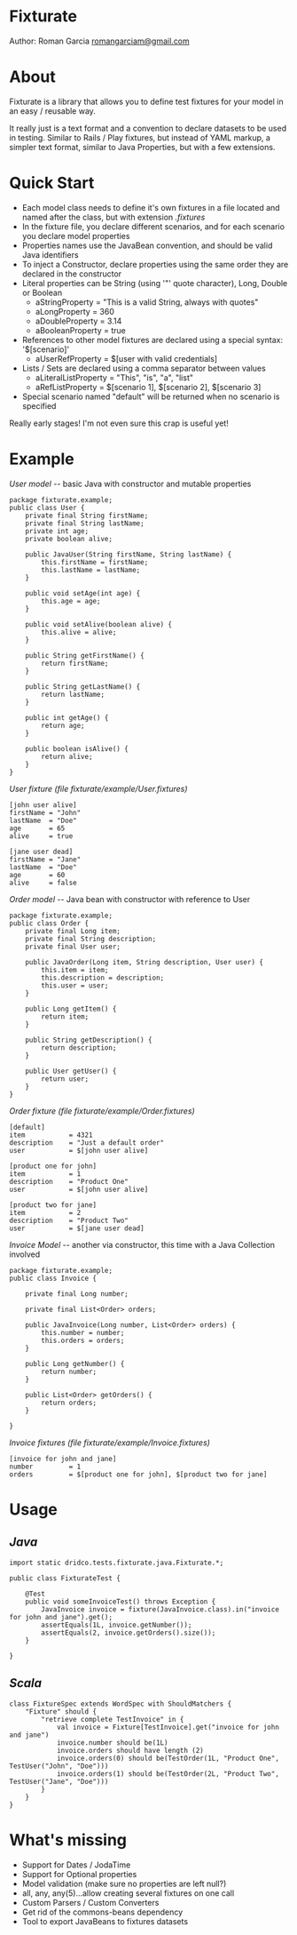 Fixturate
=========
   Author: Roman Garcia <romangarciam@gmail.com>

About
=====
Fixturate is a library that allows you to define test fixtures for your model in an easy / reusable way.

It really just is a text format and a convention to declare datasets to be used in testing.
Similar to Rails / Play fixtures, but instead of YAML markup, a simpler text
format, similar to Java Properties, but with a few extensions.

Quick Start
===========
 - Each model class needs to define it's own fixtures in a file located and named after the class, but with extension *.fixtures*
 - In the fixture file, you declare different scenarios, and for each scenario you declare model properties
 - Properties names use the JavaBean convention, and should be valid Java identifiers
 - To inject a Constructor, declare properties using the same order they are declared in the constructor
 - Literal properties can be String (using '"' quote character), Long, Double or Boolean
    - aStringProperty = "This is a valid String, always with quotes"
    - aLongProperty = 360
    - aDoubleProperty = 3.14
    - aBooleanProperty = true
 - References to other model fixtures are declared using a special syntax: '$[scenario]'
    - aUserRefProperty = $[user with valid credentials]
 - Lists / Sets are declared using a comma separator between values
    - aLiteralListProperty = "This", "is", "a", "list"
    - aRefListProperty = $[scenario 1], $[scenario 2], $[scenario 3]
 - Special scenario named "default" will be returned when no scenario is specified

Really early stages! I'm not even sure this crap is useful yet!

Example
=======

*User model* -- basic Java with constructor and mutable properties

    package fixturate.example;
    public class User {
        private final String firstName;
        private final String lastName;
        private int age;
        private boolean alive;

        public JavaUser(String firstName, String lastName) {
            this.firstName = firstName;
            this.lastName = lastName;
        }

        public void setAge(int age) {
            this.age = age;
        }

        public void setAlive(boolean alive) {
            this.alive = alive;
        }

        public String getFirstName() {
            return firstName;
        }

        public String getLastName() {
            return lastName;
        }

        public int getAge() {
            return age;
        }

        public boolean isAlive() {
            return alive;
        }
    }

*User fixture (file fixturate/example/User.fixtures)*

    [john user alive]
    firstName = "John"
    lastName  = "Doe"
    age       = 65
    alive     = true

    [jane user dead]
    firstName = "Jane"
    lastName  = "Doe"
    age       = 60
    alive     = false

*Order model* -- Java bean with constructor with reference to User

    package fixturate.example;
    public class Order {
        private final Long item;
        private final String description;
        private final User user;

        public JavaOrder(Long item, String description, User user) {
            this.item = item;
            this.description = description;
            this.user = user;
        }

        public Long getItem() {
            return item;
        }

        public String getDescription() {
            return description;
        }

        public User getUser() {
            return user;
        }
    }

*Order fixture (file fixturate/example/Order.fixtures)*

    [default]
    item           = 4321
    description    = "Just a default order"
    user           = $[john user alive]

    [product one for john]
    item           = 1
    description    = "Product One"
    user           = $[john user alive]

    [product two for jane]
    item           = 2
    description    = "Product Two"
    user           = $[jane user dead]

*Invoice Model* -- another via constructor, this time with a Java Collection involved

    package fixturate.example;
    public class Invoice {

        private final Long number;

        private final List<Order> orders;

        public JavaInvoice(Long number, List<Order> orders) {
            this.number = number;
            this.orders = orders;
        }

        public Long getNumber() {
            return number;
        }

        public List<Order> getOrders() {
            return orders;
        }

    }

*Invoice fixtures (file fixturate/example/Invoice.fixtures)*

    [invoice for john and jane]
    number         = 1
    orders    	   = $[product one for john], $[product two for jane]

Usage
=====

*Java*
------

    import static dridco.tests.fixturate.java.Fixturate.*;

    public class FixturateTest {

        @Test
        public void someInvoiceTest() throws Exception {
            JavaInvoice invoice = fixture(JavaInvoice.class).in("invoice for john and jane").get();
            assertEquals(1L, invoice.getNumber());
            assertEquals(2, invoice.getOrders().size());
        }

    }

*Scala*
-------

    class FixtureSpec extends WordSpec with ShouldMatchers {
        "Fixture" should {
            "retrieve complete TestInvoice" in {
                val invoice = Fixture[TestInvoice].get("invoice for john and jane")
                invoice.number should be(1L)
                invoice.orders should have length (2)
                invoice.orders(0) should be(TestOrder(1L, "Product One", TestUser("John", "Doe")))
                invoice.orders(1) should be(TestOrder(2L, "Product Two", TestUser("Jane", "Doe")))
            }
        }
    }

What's missing
==============
- Support for Dates / JodaTime
- Support for Optional properties
- Model validation (make sure no properties are left null?)
- all, any, any(5)...allow creating several fixtures on one call
- Custom Parsers / Custom Converters
- Get rid of the commons-beans dependency
- Tool to export JavaBeans to fixtures datasets
